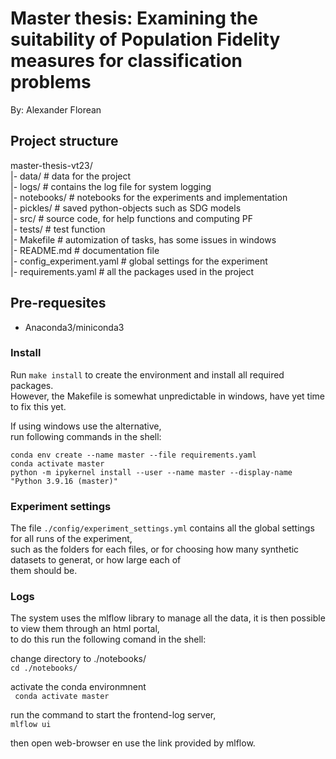 # Master thesis: Examining the suitability of Population Fidelity measures for classification problems
By: Alexander Florean

## Project structure
master-thesis-vt23/  
|- data/		   # data for the project   
|- logs/		   # contains the log file for system logging  
|- notebooks/	   # notebooks for the experiments and implementation  
|- pickles/		   # saved python-objects such as SDG models  
|- src/			   # source code, for help functions and computing PF    
|- tests/		   # test function  
|- Makefile		   # automization of tasks, has some issues in windows  
|- README.md	   # documentation file  
|- config_experiment.yaml  # global settings for the experiment    
|- requirements.yaml	   # all the packages used in the project  


## Pre-requesites
- Anaconda3/miniconda3

### Install
Run `make install` to create the environment and install all required packages.  
However, the Makefile is somewhat unpredictable in windows, have yet time to fix this yet.  

If using windows use the alternative,  
run following commands in the shell:    

```
conda env create --name master --file requirements.yaml
conda activate master
python -m ipykernel install --user --name master --display-name "Python 3.9.16 (master)"
```


### Experiment settings
The file `./config/experiment_settings.yml` contains all the global settings for all runs of the experiment,  
such as the folders for each files, or for choosing how many synthetic datasets to generat, or how large each of   
them should be.

### Logs

The system uses the mlflow library to manage all the data, it is then possible to view them through an html portal,   
to do this run the following comand in the shell:    

change directory to ./notebooks/  
`cd ./notebooks/`

activate the conda environmnent   
` conda activate master`

run the command to start the frontend-log server,    
`mlflow ui`

then open web-browser en use the link provided by mlflow.  
